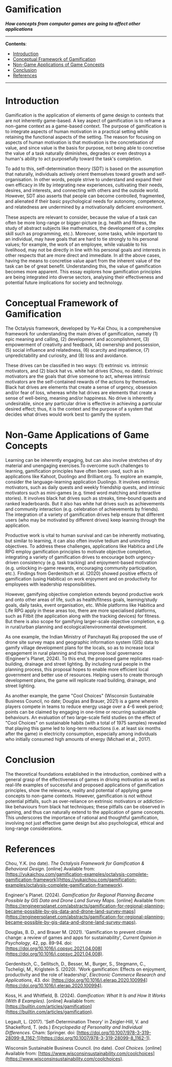 <h1>Gamification</h1>

**_How concepts from computer games are going to affect other applications_**

---

**Contents**:

- [Introduction](#introduction)
- [Conceptual Framework of Gamification](#conceptual-framework-of-gamification)
- [Non-Game Applications of Game Concepts](#non-game-applications-of-game-concepts)
- [Conclusion](#conclusion)
- [References](#references)

---

# Introduction
Gamification is the application of elements of game design to contexts that are not inherently game-based. A key aspect of gamification is to reframe a non-game context as a game-based context. The purpose of gamification is to integrate aspects of human motivation in a practical setting while retaining the functional aspects of the setting. The reason for focusing on aspects of human motivation is that motivation is the concretisation of value, and since value is the basis for purpose, not being able to concretise the value of a task naturally diminishes, degrades or even destroys a human's ability to act purposefully toward the task's completion.

To add to this, self-determination theory (SDT) is based on the assumption that naturally, individuals actively orient themselves toward growth and self-organisation. In other words, people strive to understand and expand their own efficacy in life by integrating new experiences, cultivating their needs, desires, and interests, and connecting with others and the outside world. However, SDT also asserts that people can become controlled, fragmented, and alienated if their basic psychological needs for autonomy, competence, and relatedness are undermined by a motivationally deﬁcient environment.

These aspects are relevant to consider, because the value of a task can often be more long-range or bigger-picture (e.g. health and fitness, the study of abstract subjects like mathematics, the development of a complex skill such as programming, etc.). Moreover, some tasks, while important to an individual, may have goals that are hard to tie strongly to his personal values; for example, the work of an employee, while valuable to his livelihood, may not be directly in line with his personal goals and interests in other respects that are more direct and immediate. In all the above cases, having the means to concretise value apart from the inherent value of the task can be of great benefit. Understanding this, the value of gamification becomes more apparent. This essay explores how gamification principles are being integrated into diverse sectors, analysing their effectiveness and potential future implications for society and technology.

# Conceptual Framework of Gamification
The Octalysis framework, developed by Yu-Kai Chou, is a comprehensive framework for understanding the main drives of gamification, namely (1) epic meaning and calling, (2) development and accomplishment, (3) empowerment of creativity and feedback, (4) ownership and possession, (5) social influence and relatedness, (6) scarcity and impatience, (7) unpredictability and curiosity, and (8) loss and avoidance.

These drives can be classified in two ways: (1) extrinsic vs. intrinsic motivators, and (2) black hat vs. white hat drives (Chou, no date). Extrinsic motivators are the goals that drive someone to act, whereas intrinsic motivators are the self-contained rewards of the actions by themselves. Black hat drives are elements that create a sense of urgency, obsession and/or fear of loss, whereas white hat drives are elements that create a sense of well-being, meaning and/or happiness. No drive is inherently undesirable, since any particular drive is effective in achieving a particular desired effect; thus, it is the context and the purpose of a system that decides what drives would work best to gamify the system.

# Non-Game Applications of Game Concepts
Learning can be inherently engaging, but can also involve stretches of dry material and unengaging exercises.To overcome such challenges to learning, gamification principles have often been used, such as in applications like Kahoot, Duolingo and Brilliant.org. To explore an example, consider the language-learning application Duolingo. It involves extrinsic motivators, such as daily quests and weekly friendship quests, and intrinsic motivators such as mini-games (e.g. timed word matching and interactive stories). It involves black hat drives such as streaks, time-bound quests and ranked leaderboards. But it also has white hat drives such as achievements and community interaction (e.g. celebration of achievements by friends). The integration of a variety of gamification drives help ensure that different users (who may be motivated by different drives) keep learning through the application.

Productive work is vital to human survival and can be inherently motivating, but similar to learning, it can also often involve tedium and uninviting objectives. To address these challenges, applications like Habitica and Life RPG employ gamification principles to motivate objective completion, integrating a variety of gamification drives to encourage both urgency-driven consistency (e.g. task tracking) and enjoyment-based motivation (e.g. unlocking in-game rewards, encouraging community participation, etc.). Findings from Gerdenitsch et al. (2020) showed positive effects of gamification (using Habitica) on work enjoyment and on productivity for employees with leadership responsibilities.

However, gamifying objective completion extends beyond productive work and onto other areas of life, such as health/fitness goals, learning/study goals, daily tasks, event organisation, etc. While platforms like Habitica and Life RPG apply in these areas too, there are more specialised platforms, such as Fitbit (the application along with the tracking devices) for fitness. But there is also scope for gamifying larger-scale objective completion, e.g. in rural/urban planning and ecological/environmental development.

As one example, the Indian Ministry of Panchayati Raj proposed the use of drone site survey maps and geographic information system (GIS) data to gamify village development plans for the locals, so as to increase local engagement in rural planning and thus improve local governance (Engineer's Planet, 2024). To this end, the proposed game replicates road-building, drainage and street lighting. By including rural people in the planning process, this proposal hopes to enable more efficient local government and better use of resources. Helping users to create thorough development plans, the game will replicate road building, drainage, and street lighting.

As another example, the game "Cool Choices" (Wisconsin Sustainable Business Council, no date; Douglas and Brauer, 2021) is a game wherein players compete in teams to reduce energy usage over a 4-6 week period; points can be claimed by engaging in one-time or recurring sustainable behaviours. An evaluation of two large-scale field studies on the effect of "Cool Choices" on sustainable habits (with a total of 1975 samples) revealed that playing this game led to long-term reductions (i.e. at least six months after the game) in electricity consumption, especially among individuals who initially consumed high amounts of energy (Michael et al., 2017).


# Conclusion
The theoretical foundations established in the introduction, combined with a general grasp of the effectiveness of games in driving motivation as well as real-life examples of successful and proposed applications of gamification principles, show the relevance, reality and potential of applying game concepts to non-game contexts. However, gamification is not without potential pitfalls, such as over-reliance on extrinsic motivators or addiction-like behaviours from black hat techniques; these pitfalls can be observed in gaming, and thus can naturally extend to the application of game concepts. This underscores the importance of rational and thoughtful gamification, involving not just effective game design but also psychological, ethical and long-range considerations.

# References

Chou, Y.K. (no date). _The Octalysis Framework for Gamification & Behavioral Design_. \[online\] Available from: [https://yukaichou.com/gamification-examples/octalysis-complete-gamification-framework](https://yukaichou.com/gamification-examples/octalysis-complete-gamification-framework).

Engineer's Planet. (2024). _Gamification for Regional Planning Became Possible by GIS Data and Drone Land Survey Maps_. \[online\] Available from: [https://engineersplanet.com/abstracts/gamification-for-regional-planning-became-possible-by-gis-data-and-drone-land-survey-maps](https://engineersplanet.com/abstracts/gamification-for-regional-planning-became-possible-by-gis-data-and-drone-land-survey-maps).

Douglas, B. D., and Brauer M. (2021). 'Gamification to prevent climate change: a review of games and apps for sustainability', _Current Opinion in Psychology_, 42, pp. 89-94. doi: [https://doi.org/10.1016/j.copsyc.2021.04.008](https://doi.org/10.1016/j.copsyc.2021.04.008).

Gerdenitsch, C., Sellitsch, D., Besser, M., Burger, S., Stegmann, C., Tscheligi, M., Kriglstein S. (2020). 'Work gamification: Effects on enjoyment, productivity and the role of leadership', _Electronic Commerce Research and Applications_, 43. doi: [https://doi.org/10.1016/j.elerap.2020.100994](https://doi.org/10.1016/j.elerap.2020.100994).

Koss, H. and Whitfield, B. (2024). _Gamification: What It Is and How It Works (With 8 Examples)_. \[online\] Available from: [https://builtin.com/articles/gamification](https://builtin.com/articles/gamification).

Legault, L. (2017). 'Self-Determination Theory' in Zeigler-Hill, V. and Shackelford, T. (eds.) _Encyclopedia of Personality and Individual Differences_. Cham: Springer. doi: [https://doi.org/10.1007/978-3-319-28099-8_1162-1](https://doi.org/10.1007/978-3-319-28099-8_1162-1).

Wisconsin Sustainable Business Council. (no date). _Cool Choices_. \[online\] Available from: [https://www.wisconsinsustainability.com/coolchoices](https://www.wisconsinsustainability.com/coolchoices).